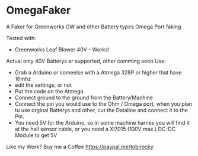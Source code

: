 # OmegaFaker
A Faker for Greenworks GW and other Battery types Omega Port faking

Tested with:
- Greenworks Leaf Blower 40V - Works!

Actual only 40V Batterys ar supported, other comming soon
Use:
- Grab a Arduino or someelse with a Atmega 328P or higher that have 16mhz
- edit the settings, or not
- Put the code on the Atmega
- Connect ground to the ground from the Battery/Machine
- Connect the pin you would use to the Ohm / Omega port, when you plan tu use orginal Batterys and other, cut the Dataline and connect it to the Pin.
- You need 5V for the Arduino, so in some machine harnes you will find it at the hall sensor cable, or you need a Xl7015 (100V max.) DC-DC Module to get 5V 



Like my Work? Buy me a Coffee https://paypal.me/tobirocky
